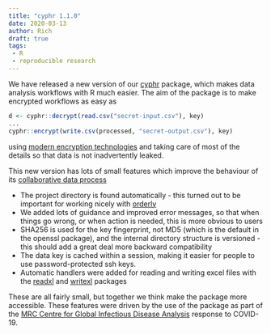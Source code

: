 ```yaml
---
title: "cyphr 1.1.0"
date: 2020-03-13
author: Rich
draft: true
tags:
 - R
 - reproducible research
---
```


We have released a new version of our [cyphr](https://docs.ropensci.org/cyphr/) package, which makes data analysis workflows with R much easier.  The aim of the package is to make encrypted workflows as easy as

```r
d <- cyphr::decrypt(read.csv("secret-input.csv"), key)
...
cyphr::encrypt(write.csv(processed, "secret-output.csv"), key)
```

using [modern encryption technologies](https://github.com/jeroen/sodium) and taking care of most of the details so that data is not inadvertently leaked.

This new version has lots of small features which improve the behaviour of its [collaborative data process](https://docs.ropensci.org/cyphr/articles/data.html)

* The project directory is found automatically - this turned out to be important for working nicely with [orderly](https://vimc.github.io/orderly/)
* We added lots of guidance and improved error messages, so that when things go wrong, or when action is needed, this is more obvious to users
* SHA256 is used for the key fingerprint, not MD5 (which is the default in the openssl package), and the internal directory structure is versioned - this should add a great deal more backward compatibility
* The data key is cached within a session, making it easier for people to use password-protected ssh keys.
* Automatic handlers were added for reading and writing excel files with the [readxl](https://readxl.tidyverse.org/) and [writexl](https://docs.ropensci.org/writexl/) packages

These are all fairly small, but together we think make the package more accessible.  These features were driven by the use of the package as part of the [MRC Centre for Global Infectious Disease Analysis](https://www.imperial.ac.uk/mrc-global-infectious-disease-analysis) response to COVID-19.
